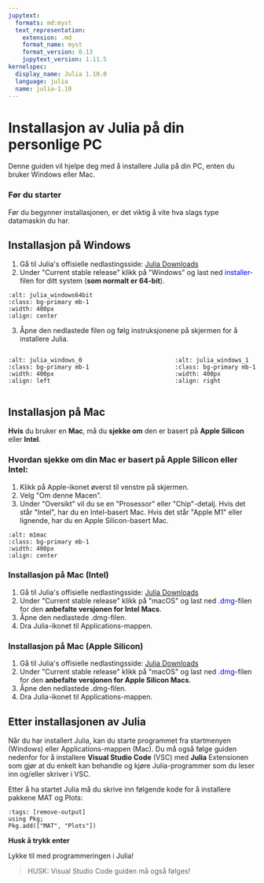 ```yaml
---
jupytext:
  formats: md:myst
  text_representation:
    extension: .md
    format_name: myst
    format_version: 0.13
    jupytext_version: 1.11.5
kernelspec:
  display_name: Julia 1.10.0
  language: julia
  name: julia-1.10
---
```


# Installasjon av Julia på din personlige PC

Denne guiden vil hjelpe deg med å installere Julia på din PC, enten du bruker Windows eller Mac.

### Før du starter

Før du begynner installasjonen, er det viktig å vite hva slags type datamaskin du har. 


## Installasjon på Windows

1. Gå til Julia's offisielle nedlastingsside: [Julia Downloads](https://julialang.org/downloads/#current_stable_release)
2. Under "Current stable release" klikk på "Windows" og last ned <span style="color:blue;">installer</span>-filen for ditt system (__som normalt er 64-bit__). 

```{image} ../images/julia_windows_64bit.png
:alt: julia_windows64bit
:class: bg-primary mb-1
:width: 400px
:align: center
```
3. Åpne den nedlastede filen og følg instruksjonene på skjermen for å installere Julia.

<div style="display: flex; justify-content: space-between;">

```{image} ../images/julia_installason_windows_0.png
:alt: julia_windows_0
:class: bg-primary mb-1
:width: 400px
:align: left
```

```{image} ../images/julia_installasjon_windows_1.png
:alt: julia_windows_1
:class: bg-primary mb-1
:width: 400px
:align: right
```
</div>


## Installasjon på Mac 

__Hvis__ du bruker en __Mac__, må du __sjekke om__ den er basert på __Apple Silicon__ eller __Intel__.

### Hvordan sjekke om din Mac er basert på Apple Silicon eller Intel:

1. Klikk på Apple-ikonet øverst til venstre på skjermen.
2. Velg "Om denne Macen".
3. Under "Oversikt" vil du se en "Prosessor" eller "Chip"-detalj. Hvis det står "Intel", har du en Intel-basert Mac. Hvis det står "Apple M1" eller lignende, har du en Apple Silicon-basert Mac.

```{image} ../images/m1mac.png
:alt: m1mac
:class: bg-primary mb-1
:width: 400px
:align: center
```

### Installasjon på Mac (Intel)

1. Gå til Julia's offisielle nedlastingsside: [Julia Downloads](https://julialang.org/downloads/#current_stable_release)
2. Under "Current stable release" klikk på "macOS" og last ned <span style="color:blue;">.dmg</span>-filen for den __anbefalte versjonen for Intel Macs__.
3. Åpne den nedlastede .dmg-filen.
4. Dra Julia-ikonet til Applications-mappen.

### Installasjon på Mac (Apple Silicon)

1. Gå til Julia's offisielle nedlastingsside: [Julia Downloads](https://julialang.org/downloads/#current_stable_release)
2. Under "Current stable release" klikk på "macOS" og last ned <span style="color:blue;">.dmg</span>-filen for den __anbefalte versjonen for Apple Silicon Macs__.
3. Åpne den nedlastede .dmg-filen.
4. Dra Julia-ikonet til Applications-mappen.

## Etter installasjonen av Julia

Når du har installert Julia, kan du starte programmet fra startmenyen (Windows) eller Applications-mappen (Mac). Du må også følge guiden nedenfor for å installere __Visual Studio Code__ (VSC) med __Julia__ Extensionen som gjør at du enkelt kan behandle og kjøre Julia-programmer som du leser inn og/eller skriver i VSC.

Etter å ha startet Julia må du skrive inn følgende kode for å installere pakkene MAT og Plots: 

```{code-cell}
:tags: [remove-output]
using Pkg;
Pkg.add(["MAT", "Plots"])
```
**Husk å trykk enter** 

Lykke til med programmeringen i Julia!

> HUSK: Visual Studio Code guiden må også følges!
